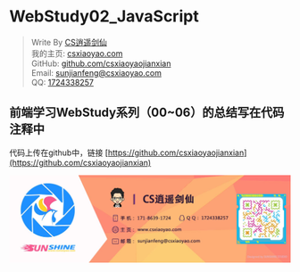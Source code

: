 # WebStudy02_JavaScript

> Write By [CS逍遥剑仙](http://home.ustc.edu.cn/~cssjf/)   
> 我的主页: [csxiaoyao.com](https://csxiaoyao.com)   
> GitHub: [github.com/csxiaoyaojianxian](https://github.com/csxiaoyaojianxian)   
> Email: [sunjianfeng@csxiaoyao.com](mailto:sunjianfeng@csxiaoyao.com)  
> QQ: [1724338257](http://wpa.qq.com/msgrd?uin=1724338257&site=qq&menu=yes)

## 前端学习WebStudy系列（00~06）的总结写在代码注释中

代码上传在github中，链接 [https://github.com/csxiaoyaojianxian](https://github.com/csxiaoyaojianxian)

![sign](https://raw.githubusercontent.com/csxiaoyaojianxian/ImageHosting/master/img/sign.jpg)